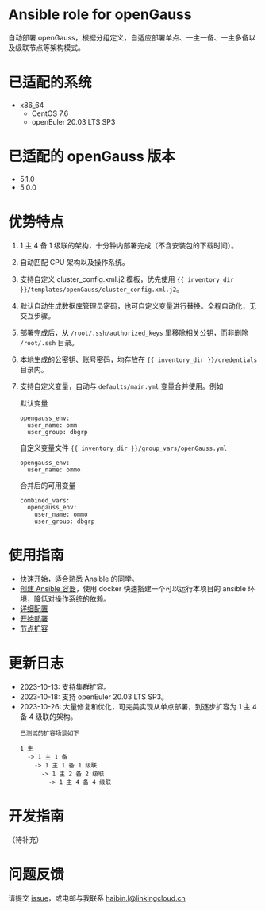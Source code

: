 # Ansible role for openGauss

自动部署 openGauss，根据分组定义，自适应部署单点、一主一备、一主多备以及级联节点等架构模式。

# 已适配的系统

* x86_64
  * CentOS 7.6
  * openEuler 20.03 LTS SP3

# 已适配的 openGauss 版本

* 5.1.0
* 5.0.0

# 优势特点

1. 1 主 4 备 1 级联的架构，十分钟内部署完成（不含安装包的下载时间）。
1. 自动匹配 CPU 架构以及操作系统。
1. 支持自定义 cluster_config.xml.j2 模板，优先使用 `{{ inventory_dir }}/templates/openGauss/cluster_config.xml.j2`。
1. 默认自动生成数据库管理员密码，也可自定义变量进行替换。全程自动化，无交互步骤。
1. 部署完成后，从 `/root/.ssh/authorized_keys` 里移除相关公钥，而非删除 `/root/.ssh` 目录。
1. 本地生成的公密钥、账号密码，均存放在 `{{ inventory_dir }}/credentials` 目录内。
1. 支持自定义变量，自动与 `defaults/main.yml` 变量合并使用。例如

    默认变量

    ```
    opengauss_env:
      user_name: omm
      user_group: dbgrp
    ```

    自定义变量文件 `{{ inventory_dir }}/group_vars/openGauss.yml`

    ```
    opengauss_env:
      user_name: ommo
    ```

    合并后的可用变量

    ```
    combined_vars:
      opengauss_env:
        user_name: ommo
        user_group: dbgrp
    ```

# 使用指南

* [快速开始](docs/00-how-to.md)，适合熟悉 Ansible 的同学。
* [创建 Ansible 容器](docs/01-ansible-in-docker.md)，使用 docker 快速搭建一个可以运行本项目的 ansible 环境，降低对操作系统的依赖。
* [详细配置](docs/02-pre-set.md)
* [开始部署](docs/03-deploy.md)
* [节点扩容](docs/04-expansion.md)

# 更新日志

* 2023-10-13: 支持集群扩容。
* 2023-10-18: 支持 openEuler 20.03 LTS SP3。
* 2023-10-26: 大量修复和优化，可完美实现从单点部署，到逐步扩容为 1 主 4 备 4 级联的架构。
  ```
  已测试的扩容场景如下

  1 主
    -> 1 主 1 备
      -> 1 主 1 备 1 级联
        -> 1 主 2 备 2 级联
          -> 1 主 4 备 4 级联
  ```

# 开发指南

（待补充）

# 问题反馈

请提交 [issue](https://gitee.com/opengauss/ansible-for-opengauss/issues)，或电邮与我联系 haibin.l@linkingcloud.cn